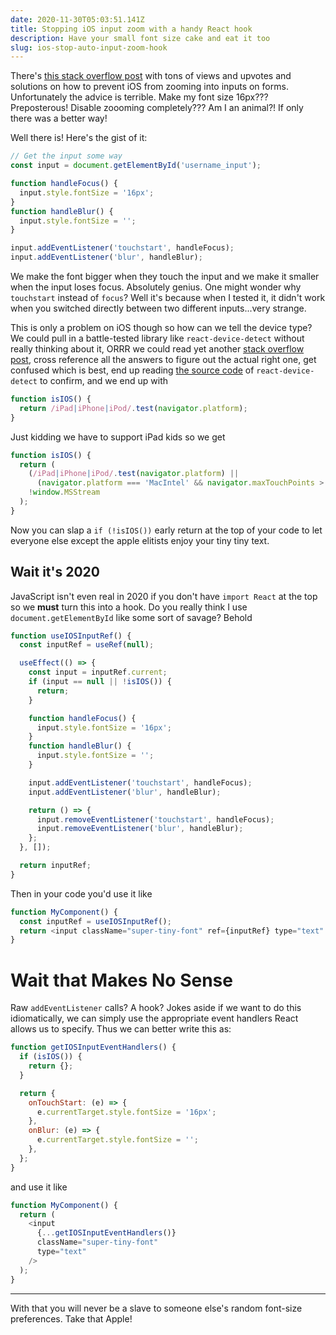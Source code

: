 ```yaml
---
date: 2020-11-30T05:03:51.141Z
title: Stopping iOS input zoom with a handy React hook
description: Have your small font size cake and eat it too
slug: ios-stop-auto-input-zoom-hook
---
```


There's
[this stack overflow post](https://stackoverflow.com/questions/2989263/disable-auto-zoom-in-input-text-tag-safari-on-iphone)
with tons of views and upvotes and solutions on how to prevent iOS from zooming
into inputs on forms. Unfortunately the advice is terrible. Make my font size
16px??? Preposterous! Disable zoooming completely??? Am I an animal?! If only
there was a better way!

<!--more-->

Well there is! Here's the gist of it:

```js
// Get the input some way
const input = document.getElementById('username_input');

function handleFocus() {
  input.style.fontSize = '16px';
}
function handleBlur() {
  input.style.fontSize = '';
}

input.addEventListener('touchstart', handleFocus);
input.addEventListener('blur', handleBlur);
```

We make the font bigger when they touch the input and we make it smaller when
the input loses focus. Absolutely genius. One might wonder why `touchstart`
instead of `focus`? Well it's because when I tested it, it didn't work when you
switched directly between two different inputs...very strange.

This is only a problem on iOS though so how can we tell the device type? We
could pull in a battle-tested library like `react-device-detect` without really
thinking about it, ORRR we could read yet another
[stack overflow post](https://stackoverflow.com/questions/9038625/detect-if-device-is-ios),
cross reference all the answers to figure out the actual right one, get confused
which is best, end up reading
[the source code](https://github.com/duskload/react-device-detect/blob/master/src/components/helpers/get-ua-data.js#L30-L35)
of `react-device-detect` to confirm, and we end up with

```js
function isIOS() {
  return /iPad|iPhone|iPod/.test(navigator.platform);
}
```

Just kidding we have to support iPad kids so we get

```js
function isIOS() {
  return (
    (/iPad|iPhone|iPod/.test(navigator.platform) ||
      (navigator.platform === 'MacIntel' && navigator.maxTouchPoints > 1)) &&
    !window.MSStream
  );
}
```

Now you can slap a `if (!isIOS())` early return at the top of your code to let
everyone else except the apple elitists enjoy your tiny tiny text.

## Wait it's 2020

JavaScript isn't even real in 2020 if you don't have `import React` at the top
so we **must** turn this into a hook. Do you really think I use
`document.getElementById` like some sort of savage? Behold

```js
function useIOSInputRef() {
  const inputRef = useRef(null);

  useEffect(() => {
    const input = inputRef.current;
    if (input == null || !isIOS()) {
      return;
    }

    function handleFocus() {
      input.style.fontSize = '16px';
    }
    function handleBlur() {
      input.style.fontSize = '';
    }

    input.addEventListener('touchstart', handleFocus);
    input.addEventListener('blur', handleBlur);

    return () => {
      input.removeEventListener('touchstart', handleFocus);
      input.removeEventListener('blur', handleBlur);
    };
  }, []);

  return inputRef;
}
```

Then in your code you'd use it like

```js
function MyComponent() {
  const inputRef = useIOSInputRef();
  return <input className="super-tiny-font" ref={inputRef} type="text" />;
}
```

# Wait that Makes No Sense

Raw `addEventListener` calls? A hook? Jokes aside if we want to do this
idiomatically, we can simply use the appropriate event handlers React allows us
to specify. Thus we can better write this as:

```js
function getIOSInputEventHandlers() {
  if (isIOS()) {
    return {};
  }

  return {
    onTouchStart: (e) => {
      e.currentTarget.style.fontSize = '16px';
    },
    onBlur: (e) => {
      e.currentTarget.style.fontSize = '';
    },
  };
}
```

and use it like

```js
function MyComponent() {
  return (
    <input
      {...getIOSInputEventHandlers()}
      className="super-tiny-font"
      type="text"
    />
  );
}
```

---

With that you will never be a slave to someone else's random font-size
preferences. Take that Apple!
